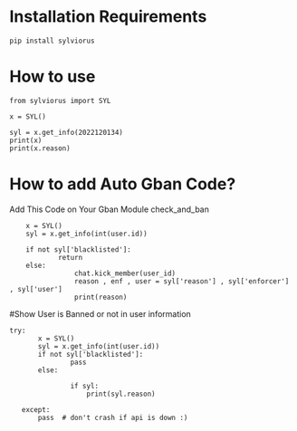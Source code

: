 # Installation Requirements
```
pip install sylviorus
```

# How to use


```
from sylviorus import SYL

x = SYL()

syl = x.get_info(2022120134)
print(x)
print(x.reason)

```


# How to add Auto Gban Code?

Add This Code on Your Gban Module check_and_ban

```
    x = SYL()
    syl = x.get_info(int(user.id))
    
    if not syl['blacklisted']:
            return        
    else:
                chat.kick_member(user_id)
                reason , enf , user = syl['reason'] , syl['enforcer'] , syl['user']
                print(reason)
 ```
 
 #Show User is Banned or not in user information
 
 ```
 try:
        x = SYL()
        syl = x.get_info(int(user.id))
        if not syl['blacklisted']:
                pass
        else:
                 
                if syl:
                    print(syl.reason)
        
    except:
        pass  # don't crash if api is down :)          

```
